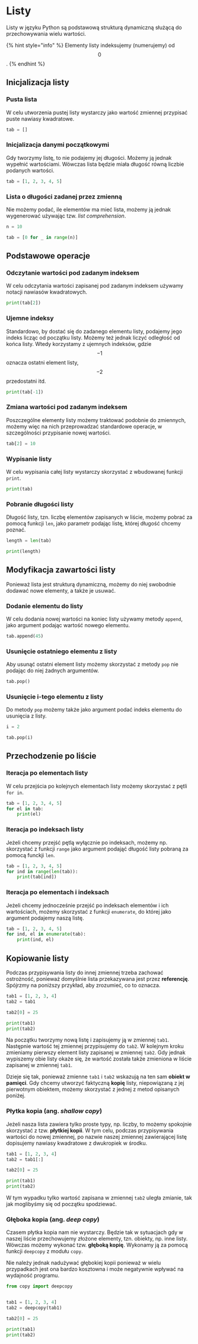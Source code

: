 # Listy

Listy w języku Python są podstawową strukturą dynamiczną służącą do przechowywania wielu wartości.

{% hint style="info" %}
Elementy listy indeksujemy (numerujemy) od $$0$$.
{% endhint %}

## Inicjalizacja listy

### Pusta lista

W celu utworzenia pustej listy wystarczy jako wartość zmiennej przypisać puste nawiasy kwadratowe.

```python
tab = []
```

### Inicjalizacja danymi początkowymi

Gdy tworzymy listę, to nie podajemy jej długości.
Możemy ją jednak wypełnić wartościami. Wówczas lista będzie miała długość równą liczbie podanych wartości.

```python
tab = [1, 2, 3, 4, 5]
```

### Lista o długości zadanej przez zmienną

Nie możemy podać, ile elementów ma mieć lista, możemy ją jednak wygenerować używając tzw. _list comprehension_.

```python
n = 10

tab = [0 for _ in range(n)]
```

## Podstawowe operacje

### Odczytanie wartości pod zadanym indeksem

W celu odczytania wartości zapisanej pod zadanym indeksem używamy notacji nawiasów kwadratowych.

```python
print(tab[2])
```

### Ujemne indeksy

Standardowo, by dostać się do zadanego elementu listy, podajemy jego indeks licząc od początku listy.
Możemy też jednak liczyć odległość od końca listy. Wtedy korzystamy z ujemnych indeksów, gdzie $$-1$$ oznacza ostatni element listy, $$-2$$ przedostatni itd.

```python
print(tab[-1])
```

### Zmiana wartości pod zadanym indeksem

Poszczególne elementy listy możemy traktować podobnie do zmiennych, możemy więc na nich przeprowadzać standardowe operacje, w szczególności przypisanie nowej wartości.

```python
tab[2] = 10
```

### Wypisanie listy

W celu wypisania całej listy wystarczy skorzystać z wbudowanej funkcji `print`.

```python
print(tab)
```

### Pobranie długości listy

Długość listy, tzn. liczbę elementów zapisanych w liście, możemy pobrać za pomocą funkcji `len`, jako parametr podając listę, której długość chcemy poznać.

```python
length = len(tab)

print(length)
```

## Modyfikacja zawartości listy

Ponieważ lista jest strukturą dynamiczną, możemy do niej swobodnie dodawać nowe elementy, a także je usuwać.

### Dodanie elementu do listy

W celu dodania nowej wartości na koniec listy używamy metody `append`, jako argument podając wartość nowego elementu.

```python
tab.append(45)
```

### Usunięcie ostatniego elementu z listy

Aby usunąć ostatni element listy możemy skorzystać z metody `pop` nie podając do niej żadnych argumentów.

```python
tab.pop()
```

### Usunięcie i-tego elementu z listy

Do metody `pop` możemy także jako argument podać indeks elementu do usunięcia z listy.

```python
i = 2

tab.pop(i)
```

## Przechodzenie po liście

### Iteracja po elementach listy

W celu przejścia po kolejnych elementach listy możemy skorzystać z pętli `for in`.

```python
tab = [1, 2, 3, 4, 5]
for el in tab:
    print(el)
```

### Iteracja po indeksach listy

Jeżeli chcemy przejść pętlą wyłącznie po indeksach, możemy np. skorzystać z funkcji `range` jako argument podająć długość listy pobraną za pomocą funckji `len`.

```python
tab = [1, 2, 3, 4, 5]
for ind in range(len(tab)):
    print(tab[ind])
```

### Iteracja po elementach i indeksach

Jeżeli chcemy jednocześnie przejść po indeksach elementów i ich wartościach, możemy skorzystać z funkcji `enumerate`, do której jako argument podajemy naszą listę.

```python
tab = [1, 2, 3, 4, 5]
for ind, el in enumerate(tab):
    print(ind, el)
```

## Kopiowanie listy

Podczas przypisywania listy do innej zmiennej trzeba zachować ostrożność, ponieważ domyślnie lista przekazywana jest przez **referencję**.
Spójrzmy na poniższy przykład, aby zrozumieć, co to oznacza.

```python
tab1 = [1, 2, 3, 4]
tab2 = tab1

tab2[0] = 25

print(tab1)
print(tab2)
```

Na początku tworzymy nową listę i zapisujemy ją w zmiennej `tab1`. Następnie wartość tej zmiennej przypisujemy do `tab2`. W kolejnym kroku zmieniamy pierwszy element listy zapisanej w zmiennej `tab2`. Gdy jednak wypiszemy obie listy okaże się, że wartość została także zmieniona w liście zapisanej w zmiennej `tab1`.

Dzieje się tak, ponieważ zmienne `tab1` i `tab2` wskazują na ten sam **obiekt w pamięci**. Gdy chcemy utworzyć faktyczną **kopię** listy, niepowiązaną z jej pierwotnym obiektem, możemy skorzystać z jednej z metod opisanych poniżej.

### Płytka kopia (ang. *shallow copy*)

Jeżeli nasza lista zawiera tylko proste typy, np. liczby, to możemy spokojnie skorzystać z tzw. **płytkiej kopii**.
W tym celu, podczas przypisywania wartości do nowej zmiennej, po nazwie naszej zmiennej zawierającej listę dopisujemy nawiasy kwadratowe z dwukropiek w środku.

```python
tab1 = [1, 2, 3, 4]
tab2 = tab1[:]

tab2[0] = 25

print(tab1)
print(tab2)
```

W tym wypadku tylko wartość zapisana w zmiennej `tab2` uległa zmianie, tak jak moglibyśmy się od początku spodziewać.

### Głęboka kopia (ang. *deep copy*)

Czasem płytka kopia nam nie wystarczy. Będzie tak w sytuacjach gdy w naszej liście przechowujemy złożone elementy, tzn. obiekty, np. inne listy.
Wówczas możemy wykonać tzw. **głęboką kopię**. Wykonamy ją za pomocą funkcji `deepcopy` z modułu `copy`.

Nie należy jednak nadużywać głębokiej kopii ponieważ w wielu przypadkach jest ona bardzo kosztowna i może negatywnie wpływać na wydajność programu.

```python
from copy import deepcopy


tab1 = [1, 2, 3, 4]
tab2 = deepcopy(tab1)

tab2[0] = 25

print(tab1)
print(tab2)
```